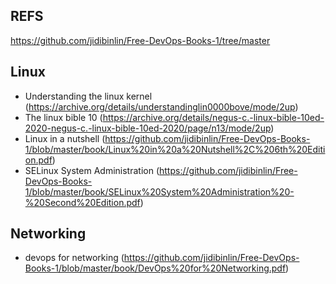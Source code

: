 ## REFS
https://github.com/jidibinlin/Free-DevOps-Books-1/tree/master
## Linux
 - Understanding the linux kernel (https://archive.org/details/understandinglin0000bove/mode/2up)
 - The linux bible 10 (https://archive.org/details/negus-c.-linux-bible-10ed-2020-negus-c.-linux-bible-10ed-2020/page/n13/mode/2up)
 - Linux in a nutshell (https://github.com/jidibinlin/Free-DevOps-Books-1/blob/master/book/Linux%20in%20a%20Nutshell%2C%206th%20Edition.pdf)
- SELinux System Administration (https://github.com/jidibinlin/Free-DevOps-Books-1/blob/master/book/SELinux%20System%20Administration%20-%20Second%20Edition.pdf)
## Networking

- devops for networking (https://github.com/jidibinlin/Free-DevOps-Books-1/blob/master/book/DevOps%20for%20Networking.pdf)